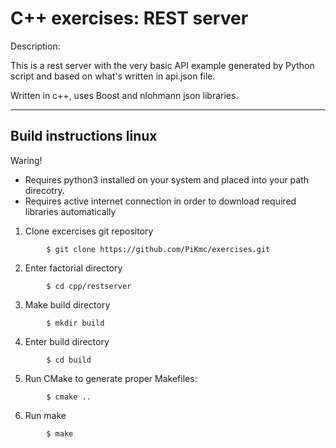 C++ exercises: REST server
======================

Description:

This is a rest server with the very basic API example generated by Python script 
and based on what's written in api.json file.

Written in c++, uses Boost and nlohmann json libraries.

------------------
Build instructions linux
------------------

Waring!

- Requires python3 installed on your system and placed into your path direcotry.
- Requires active internet connection in order to download required libraries automatically

1. Clone excercises git repository
```shell
        $ git clone https://github.com/PiKmc/exercises.git
```
2. Enter factorial directory
```shell
        $ cd cpp/restserver
```
3. Make build directory
```shell
        $ mkdir build
```
4. Enter build directory
```shell
        $ cd build
```
5. Run CMake to generate proper Makefiles:
```shell
        $ cmake ..
```
6. Run make
```shell   
        $ make
```
